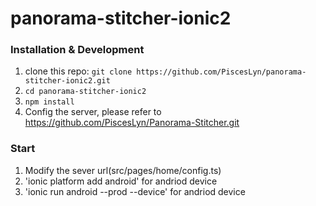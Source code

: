 # panorama-stitcher-ionic2

### Installation & Development

1. clone this repo: `git clone https://github.com/PiscesLyn/panorama-stitcher-ionic2.git`
2. `cd panorama-stitcher-ionic2`
3. `npm install`
4. Config the server, please refer to https://github.com/PiscesLyn/Panorama-Stitcher.git

### Start

1. Modify the sever url(src/pages/home/config.ts)
2. 'ionic platform add android' for andriod device
3. 'ionic run android --prod --device' for andriod device
